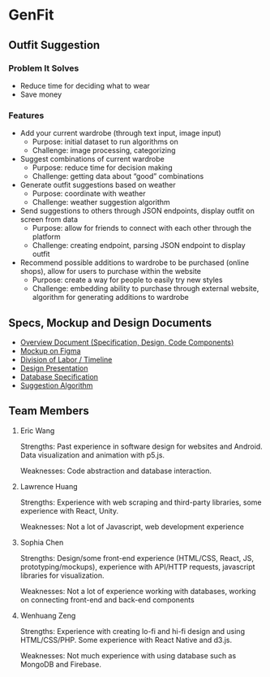 # GenFit

## Outfit Suggestion

### Problem It Solves

- Reduce time for deciding what to wear
- Save money

### Features

- Add your current wardrobe (through text input, image input)
  - Purpose: initial dataset to run algorithms on
  - Challenge: image processing, categorizing
- Suggest combinations of current wardrobe
  - Purpose: reduce time for decision making
  - Challenge: getting data about “good” combinations
- Generate outfit suggestions based on weather
  - Purpose: coordinate with weather
  - Challenge: weather suggestion algorithm
- Send suggestions to others through JSON endpoints, display outfit on screen from data
  - Purpose: allow for friends to connect with each other through the platform
  - Challenge: creating endpoint, parsing JSON endpoint to display outfit
- Recommend possible additions to wardrobe to be purchased (online shops), allow for users to purchase within the website
  - Purpose: create a way for people to easily try new styles
  - Challenge: embedding ability to purchase through external website, algorithm for generating additions to wardrobe

## Specs, Mockup and Design Documents

- [Overview Document (Specification, Design, Code Components)](https://docs.google.com/document/d/1ah7kowvnfrUPtbTolcNFEdT7gVcIMqacW-5mcJ4T6gs/edit)
- [Mockup on Figma](https://www.figma.com/file/VXuln8CeXR70erBGeT1cFEJG/32-Project?node-id=0%3A1)
- [Division of Labor / Timeline](https://docs.google.com/spreadsheets/d/1OWN33CeNc16XW-X88Psd4T2QJL3-ilRwOdC75Dx58dA/edit?usp=sharing)
- [Design Presentation](https://docs.google.com/presentation/d/1zviuVzl7re2qmiTrRVGFfFSP_NIPcYs-lZduGGlGM2o/edit#slide=id.p)
- [Database Specification](https://docs.google.com/document/d/1256H5GzGamovqu-EbeSGyK4_aDTekuVUkRvaVERIX44/edit?usp=sharing)
- [Suggestion Algorithm](https://docs.google.com/document/d/1PP5dOV2Om5WxliSHFPjgrVw0VMiaq0QQqpl7k3li2Fs/edit?usp=sharing)

## Team Members

1. Eric Wang

   Strengths: Past experience in software design for websites and Android. Data visualization and animation with p5.js.

   Weaknesses: Code abstraction and database interaction.

2. Lawrence Huang

   Strengths: Experience with web scraping and third-party libraries, some experience with React, Unity.

   Weaknesses: Not a lot of Javascript, web development experience

3. Sophia Chen

   Strengths: Design/some front-end experience (HTML/CSS, React, JS, prototyping/mockups), experience with API/HTTP requests, javascript libraries for visualization.

   Weaknesses: Not a lot of experience working with databases, working on connecting front-end and back-end components

4. Wenhuang Zeng

   Strengths: Experience with creating lo-fi and hi-fi design and using HTML/CSS/PHP. Some experience with React Native and d3.js.

   Weaknesses: Not much experience with using database such as MongoDB and Firebase.
